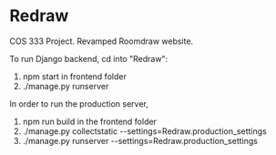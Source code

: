 # Redraw
COS 333 Project.  Revamped Roomdraw website.

To run Django backend, cd into "Redraw":
 1) npm start in frontend folder
 2) ./manage.py runserver

In order to run the production server,
 1) npm run build in the frontend folder
 2) ./manage.py collectstatic --settings=Redraw.production_settings
 3) ./manage.py runserver --settings=Redraw.production_settings
